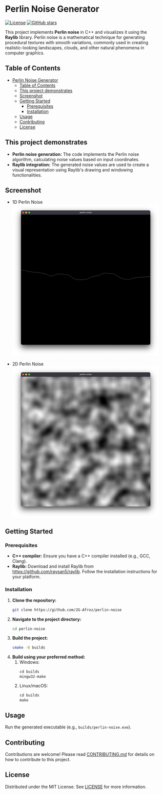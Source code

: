 # Perlin Noise Generator

[![License](https://img.shields.io/badge/License-MIT-blue.svg)](LICENSE)
[![GitHub stars](https://img.shields.io/github/stars/MdAfrozAlam8/MazeGenerator-CPP-Raylib.svg?style=flat&label=Star)](https://github.com/MdAfrozAlam8/MazeGenerator-CPP-Raylib/stargazers)

This project implements **Perlin noise** in C++ and visualizes it using the **Raylib** library. Perlin noise is a mathematical technique for generating procedural textures with smooth variations, commonly used in creating realistic-looking landscapes, clouds, and other natural phenomena in computer graphics.

## Table of Contents

- [Perlin Noise Generator](#perlin-noise-generator)
	- [Table of Contents](#table-of-contents)
	- [This project demonstrates](#this-project-demonstrates)
	- [Screenshot](#screenshot)
	- [Getting Started](#getting-started)
		- [Prerequisites](#prerequisites)
		- [Installation](#installation)
	- [Usage](#usage)
	- [Contributing](#contributing)
	- [License](#license)

## This project demonstrates
* **Perlin noise generation:** The code implements the Perlin noise algorithm, calculating noise values based on input coordinates.
* **Raylib integration:** The generated noise values are used to create a visual representation using Raylib's drawing and windowing functionalities.

## Screenshot
* 1D Perlin Noise
  ![1D Perlin Noise!](/assets/perlin_noise_1d.png)

* 2D Perlin Noise
  ![2D Perlin Noise!](/assets/perlin_noise_2d.png)

## Getting Started
### Prerequisites
* **C++ compiler:** Ensure you have a C++ compiler installed (e.g., GCC, Clang).
* **Raylib:** Download and install Raylib from https://github.com/raysan5/raylib. Follow the installation instructions for your platform.
### Installation
1. **Clone the repository:**
   ```bash
   git clone https://github.com/2G-Afroz/perlin-noise
   ```
2. **Navigate to the project directory:**
   ```bash
   cd perlin-noise
   ```
3. **Build the project:**
   ```bash
   cmake -B builds
   ```
4. **Build using your preferred method:**
   1. Windows:
      	```batch
	  	cd builds
	  	mingw32-make
	  	```
   2. Linux/macOS:
    	```batch
	   	cd builds
	   	make
	   	```

## Usage
Run the generated executable (e.g., ```builds/perlin-noise.exe```).

## Contributing
Contributions are welcome! Please read [CONTRIBUTING.md](./CONTRIBUTING.md) for details on how to contribute to this project.

## License
Distributed under the MIT License. See [LICENSE](./LICENSE) for more information.
